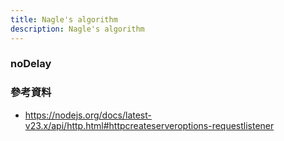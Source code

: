 ```yaml
---
title: Nagle's algorithm
description: Nagle's algorithm
---
```


### noDelay

### 參考資料

- https://nodejs.org/docs/latest-v23.x/api/http.html#httpcreateserveroptions-requestlistener